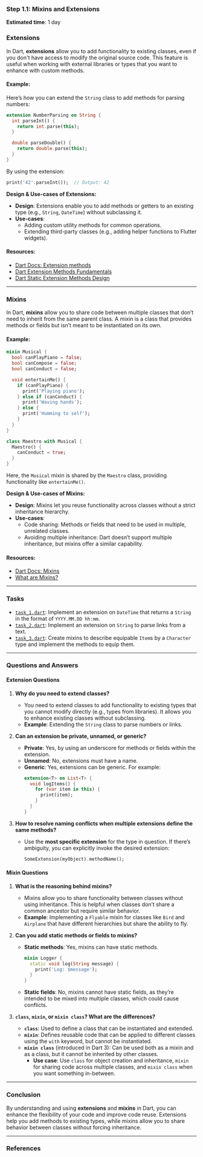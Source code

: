 
### Step 1.1: Mixins and Extensions

**Estimated time**: 1 day

### **Extensions**

In Dart, **extensions** allow you to add functionality to existing classes, even if you don't have access to modify the original source code. This feature is useful when working with external libraries or types that you want to enhance with custom methods.

#### Example:

Here’s how you can extend the `String` class to add methods for parsing numbers:

```dart
extension NumberParsing on String {
  int parseInt() {
    return int.parse(this);
  }

  double parseDouble() {
    return double.parse(this);
  }
}
```

By using the extension:

```dart
print('42'.parseInt());  // Output: 42
```

**Design & Use-cases of Extensions:**

- **Design**: Extensions enable you to add methods or getters to an existing type (e.g., `String`, `DateTime`) without subclassing it.
- **Use-cases**:
  - Adding custom utility methods for common operations.
  - Extending third-party classes (e.g., adding helper functions to Flutter widgets).

#### Resources:

- [Dart Docs: Extension methods][11]
- [Dart Extension Methods Fundamentals][12]
- [Dart Static Extension Methods Design][13]

---

### **Mixins**

In Dart, **mixins** allow you to share code between multiple classes that don’t need to inherit from the same parent class. A mixin is a class that provides methods or fields but isn’t meant to be instantiated on its own.

#### Example:

```dart
mixin Musical {
  bool canPlayPiano = false;
  bool canCompose = false;
  bool canConduct = false;

  void entertainMe() {
    if (canPlayPiano) {
      print('Playing piano');
    } else if (canConduct) {
      print('Waving hands');
    } else {
      print('Humming to self');
    }
  }
}

class Maestro with Musical {
  Maestro() {
    canConduct = true;
  }
}
```

Here, the `Musical` mixin is shared by the `Maestro` class, providing functionality like `entertainMe()`.

**Design & Use-cases of Mixins:**

- **Design**: Mixins let you reuse functionality across classes without a strict inheritance hierarchy.
- **Use-cases**:
  - Code sharing: Methods or fields that need to be used in multiple, unrelated classes.
  - Avoiding multiple inheritance: Dart doesn’t support multiple inheritance, but mixins offer a similar capability.

#### Resources:

- [Dart Docs: Mixins][21]
- [What are Mixins?][22]

---

### **Tasks**

- [`task_1.dart`](task_1.dart): Implement an extension on `DateTime` that returns a `String` in the format of `YYYY.MM.DD hh:mm`.
- [`task_2.dart`](task_2.dart): Implement an extension on `String` to parse links from a text.
- [`task_3.dart`](task_3.dart): Create mixins to describe equipable `Item`s by a `Character` type and implement the methods to equip them.

---

### **Questions and Answers**

#### **Extension Questions**

1. **Why do you need to extend classes?**

   - You need to extend classes to add functionality to existing types that you cannot modify directly (e.g., types from libraries). It allows you to enhance existing classes without subclassing.
   - **Example**: Extending the `String` class to parse numbers or links.
2. **Can an extension be private, unnamed, or generic?**

   - **Private**: Yes, by using an underscore for methods or fields within the extension.
   - **Unnamed**: No, extensions must have a name.
   - **Generic**: Yes, extensions can be generic. For example:
     ```dart
     extension<T> on List<T> {
       void logItems() {
         for (var item in this) {
           print(item);
         }
       }
     }
     ```
3. **How to resolve naming conflicts when multiple extensions define the same methods?**

   - Use the **most specific extension** for the type in question. If there’s ambiguity, you can explicitly invoke the desired extension:
     ```dart
     SomeExtension(myObject).methodName();
     ```

#### **Mixin Questions**

1. **What is the reasoning behind mixins?**

   - Mixins allow you to share functionality between classes without using inheritance. This is helpful when classes don’t share a common ancestor but require similar behavior.
   - **Example**: Implementing a `Flyable` mixin for classes like `Bird` and `Airplane` that have different hierarchies but share the ability to fly.
2. **Can you add static methods or fields to mixins?**

   - **Static methods**: Yes, mixins can have static methods.
     ```dart
     mixin Logger {
       static void log(String message) {
         print('Log: $message');
       }
     }
     ```
   - **Static fields**: No, mixins cannot have static fields, as they’re intended to be mixed into multiple classes, which could cause conflicts.
3. **`class`, `mixin`, or `mixin class`? What are the differences?**

   - **`class`**: Used to define a class that can be instantiated and extended.
   - **`mixin`**: Defines reusable code that can be applied to different classes using the `with` keyword, but cannot be instantiated.
   - **`mixin class`** (introduced in Dart 3): Can be used both as a mixin and as a class, but it cannot be inherited by other classes.
     - **Use case**: Use `class` for object creation and inheritance, `mixin` for sharing code across multiple classes, and `mixin class` when you want something in-between.

---

### Conclusion

By understanding and using **extensions** and **mixins** in Dart, you can enhance the flexibility of your code and improve code reuse. Extensions help you add methods to existing types, while mixins allow you to share behavior between classes without forcing inheritance.

---

### References

[Dart]: https://dart.dev
[11]: https://dart.dev/language/extension-methods
[12]: https://medium.com/dartlang/extension-methods-2d466cd8b308
[13]: https://github.com/dart-lang/language/blob/main/accepted/2.7/static-extension-methods/feature-specification.md
[21]: https://dart.dev/language/mixins
[22]: https://medium.com/flutter-community/dart-what-are-mixins-3a72344011f3
